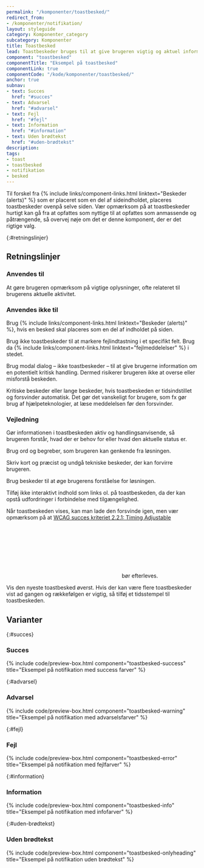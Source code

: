 ```yaml
---
permalink: "/komponenter/toastbesked/"
redirect_from:
- /komponenter/notifikation/
layout: styleguide
category: Komponenter_category
subcategory: Komponenter
title: Toastbesked
lead: Toastbeskeder bruges til at give brugeren vigtig og aktuel information om fx status, generelle fejl, fejlopsummeringer, samt til at gøre opmærksom på ting brugeren skal vide, fx automatiske ændringer i brugerens data o.l. 
component: "toastbesked"
componentTitle: "Eksempel på toastbesked"
componentLink: true
componentCode: "/kode/komponenter/toastbesked/"
anchor: true
subnav:
- text: Succes
  href: "#succes"
- text: Advarsel
  href: "#advarsel"
- text: Fejl
  href: "#fejl"
- text: Information
  href: "#information"
- text: Uden brødtekst
  href: "#uden-brødtekst"
description: 
tags:
- toast
- toastbesked
- notifikation
- besked
---
```


Til forskel fra {% include links/component-links.html linktext="Beskeder (alerts)" %} som er placeret som en del af sideindholdet, placeres toastbeskeder ovenpå selve siden.
Vær opmærksom på at toastbeskeder hurtigt kan gå fra at opfattes som nyttige til at opfattes som anmassende og påtrængende, så overvej nøje om det er denne komponent, der er det rigtige valg.

{:#retningslinjer}
## Retningslinjer

### Anvendes til

At gøre brugeren opmærksom på vigtige oplysninger, ofte relateret til brugerens aktuelle aktivitet.

### Anvendes ikke til

Brug {% include links/component-links.html linktext="Beskeder (alerts)" %}, hvis en besked skal placeres som en del af indholdet på siden.

Brug ikke toastbeskeder til at markere fejlindtastning i et specifikt felt. Brug da {% include links/component-links.html linktext="fejlmeddelelser" %} i stedet.

Brug modal dialog – ikke toastbeskeder – til at give brugerne information om en potentielt kritisk handling. Dermed risikerer brugeren ikke at overse eller misforstå beskeden.

Kritiske beskeder eller lange beskeder, hvis toastbeskeden er tidsindstillet og forsvinder automatisk. Det gør det vanskeligt for brugere, som fx gør brug af hjælpeteknologier, at læse meddelelsen før den forsvinder.

### Vejledning

Gør informationen i toastbeskeden aktiv og handlingsanvisende, så brugeren forstår, hvad der er behov for eller hvad den aktuelle status er.

Brug ord og begreber, som brugeren kan genkende fra løsningen.

Skriv kort og præcist og undgå tekniske beskeder, der kan forvirre brugeren.

Brug beskeder til at øge brugerens forståelse for løsningen.

Tilføj ikke interaktivt indhold som links ol. på toastbeskeden, da der kan opstå udfordringer i forbindelse med tilgængelighed.

Når toastbeskeden vises, kan man lade den forsvinde igen, men vær opmærksom på at <a href="https://www.w3.org/WAI/WCAG21/Understanding/timing-adjustable.html" class="icon-link">WCAG succes kriteriet 2.2.1: Timing Adjustable<svg class="icon-svg" focusable="false" aria-hidden="true"><use xlink:href="#open-in-new"></use></svg></a> bør efterleves.

Vis den nyeste toastbesked øverst. Hvis der kan være flere toastbeskeder vist ad gangen og rækkefølgen er vigtig, så tilføj et tidsstempel til toastbeskeden.

## Varianter

{:#succes}
### Succes

{% include code/preview-box.html component="toastbesked-success" title="Eksempel på notifikation med success farver" %}

{:#advarsel}
### Advarsel

{% include code/preview-box.html component="toastbesked-warning" title="Eksempel på notifikation med advarselsfarver" %}

{:#fejl}
### Fejl

{% include code/preview-box.html component="toastbesked-error" title="Eksempel på notifikation med fejlfarver" %}

{:#information}
### Information

{% include code/preview-box.html component="toastbesked-info" title="Eksempel på notifikation med infofarver" %}

{:#uden-brødtekst}
### Uden brødtekst

{% include code/preview-box.html component="toastbesked-onlyheading" title="Eksempel på notifikation uden brødtekst" %}

